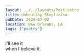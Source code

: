 ```yaml
---
layout: ../../layouts/Post.astro
title: Unhealthy Skepticism
pubDate: 2024-07-02
location: New Orleans, LA
tags: ["poetry"]
---
```


I'll see it\
when I believe it.
